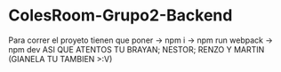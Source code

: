 # ColesRoom-Grupo2-Backend
 Para correr el proyeto tienen que poner
 → npm i
 → npm run webpack
 → npm dev
 ASI QUE ATENTOS TU BRAYAN; NESTOR; RENZO Y MARTIN (GIANELA TU TAMBIEN >:V)
